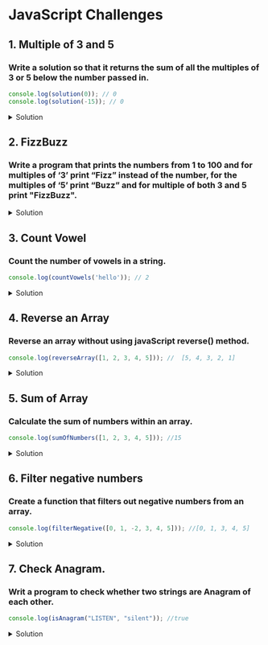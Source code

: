 # JavaScript Challenges
## 1. Multiple of 3 and 5
### Write a solution so that it returns the sum of all the multiples of 3 or 5 below the number passed in.

```js
console.log(solution(0)); // 0
console.log(solution(-15)); // 0
```
 
<details><summary>Solution</summary>
 
```js
 
  const solution = (number) => {
  let sum = 0; 
  for (let i = 3; i < number; i++) {
  if (i % 3 === 0 || i % 5 === 0) {
      sum += i;
    } 
  }
  return sum;
};
```
 </details> 
 
 
## 2. FizzBuzz
 ### Write a program that prints the numbers from 1 to 100 and for multiples of ‘3’ print “Fizz” instead of the number, for the multiples of ‘5’ print “Buzz” and for multiple of both 3 and 5 print "FizzBuzz". 
                             
<details><summary>Solution</summary>
 
 ```js
 function fizzBuzz() {
  for (let i = 1; i <= 100; i++) {
    let x = i % 3 === 0;
    let y = i % 5 === 0;
    if (x && y) {
      console.log("FizzBuzz");
    } else if (x) {
      console.log("Fizz");
    } else if (y) {
      console.log("Buzz");
    } else {
      console.log(i);
    }
  }
  return i;
}
```
</details> 

## 3. Count Vowel
### Count the number of vowels in a string.

```js
console.log(countVowels('hello')); // 2
```

<details><summary>Solution</summary>

 ```js
function countVowels(str) {
  let vowelArr = ["a", "e", "i", "o", "u"];
  let vowelCount = 0;
  for (let char of str) {
    if (vowelArr.includes(char)) {
      vowelCount++;
    }
  }
  return vowelCount;
}
```
</details> 

## 4. Reverse an Array
### Reverse an array without using javaScript reverse() method.

```js
console.log(reverseArray([1, 2, 3, 4, 5])); //  [5, 4, 3, 2, 1]

```
<details><summary>Solution</summary>

```js
let reversedArray = [];
function reverseArray(arr) {
  for (let i = arr.length - 1; i >= 0; i--) {
    reversedArray.push(arr[i]);
  }
  return reversedArray;
}
```
 </details>
 
## 5. Sum of Array 
### Calculate the sum of numbers within an array. 

```js
console.log(sumOfNumbers([1, 2, 3, 4, 5])); //15
```
<details><summary>Solution</summary>

```js
let sum = 0;
function sumOfNumbers(arr) {
  sum = arr.reduce((acc, curr) => acc + curr, sum);
  return sum;
}
```
 </details>
 
 ## 6. Filter negative numbers 
### Create a function that filters out negative numbers from an array.

```js
console.log(filterNegative([0, 1, -2, 3, 4, 5])); //[0, 1, 3, 4, 5]
```
 
<details><summary>Solution</summary>
 
```js
 
let newArr = [];
function filterNegative(arr) {
  newArr = arr.filter((e) => e >= 0);
  return newArr;
}
```
 </details> 

 ## 7. Check Anagram.
### Writ a program to check whether two strings are Anagram of each other.

```js
console.log(isAnagram("LISTEN", "silent")); //true
```
 
<details><summary>Solution</summary>
 
```js
 function isAnagram(str1, str2) {
  let checkStr1 = str1.split("").sort().join("").toLowerCase();
  let checkStr2 = str2.split("").sort().join("").toLowerCase();
  if (checkStr1.length !== checkStr2.length) {
    return console.log("Invalid Input");
  } else if (checkStr1.length === checkStr2.length && checkStr1 === checkStr2) {
    return true;
  }
  return false;
}
```
 </details> 
